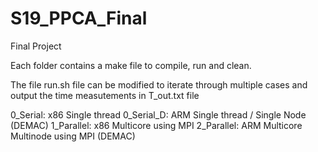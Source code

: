 # S19_PPCA_Final
Final Project

Each folder contains a make file to compile, run and clean.

The file run.sh file can be modified to iterate through multiple cases and output the time measutements in T_out.txt file

0_Serial: x86 Single thread
0_Serial_D: ARM Single thread / Single Node (DEMAC)
1_Parallel: x86 Multicore using MPI
2_Parallel: ARM Multicore Multinode using MPI (DEMAC)
